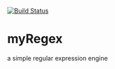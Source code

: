 [![Build Status](https://travis-ci.com/LiuSen-Adalab/myRegex.svg?branch=master)](https://travis-ci.com/LiuSen-Adalab/myRegex)
# myRegex
a simple regular expression engine

